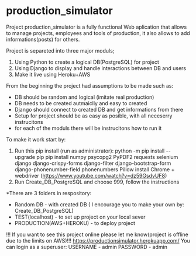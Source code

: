 # production_simulator
Project production_simulator is a fully functional Web aplication that allows to manage projects, employees and tools of production, it also allows to add informations(posts) for others.

Project is separeted into three major moduls;
1. Using Python to create a logical DB(PostgreSQL) for project
2. Using Django to display and handle interactions between DB and users
3. Make it live using Heroku+AWS
 
From the beginning the project had assumptions to be made such as:
- DB should be random and logical (imitate real production)
- DB needs to be created autmaiclly and easy to created 
- Django should connect to created DB and get informations from there
- Setup for project should be as easy as posible, with all neceserry instrucitons
- for each of the moduls there will be instrucitons how to run it

To make it work start by:
1. Run this pip install (run as administrator):
	python -m pip install --upgrade pip 
	pip install numpy psycopg2 PyPDF2 requests selenium django django-crispy-forms django-filter django-bootstrap-form django-phonenumber-field phonenumbers  Pillow 
	install Chrome + webdriver (https://www.youtube.com/watch?v=dz59GsdvUF8)
2. Run Create_DB_PostgreSQL and choose 999, follow the instructions

*There are 3 folders in respository:
- Random DB - with created DB (
I encourage you to make your own by: Create_DB_PostgreSQL)
- TEST(localhost) - to set up project on your local sever
- PRODUCTION(AWS+HEROKU) - to deploy project 

!!! If you want to see this project online please let me know(project is offline due to the limits on AWS)!!!
https://productionsimulator.herokuapp.com/
You can login as a superuser:
USERNAME - admin
PASSWORD - admin

